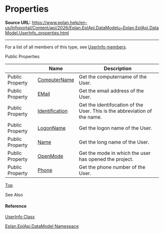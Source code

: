 # Properties

**Source URL:** https://www.eplan.help/en-us/Infoportal/Content/api/2026/Eplan.EplApi.DataModelu~Eplan.EplApi.DataModel.UserInfo_properties.html

---

For a list of all members of this type, see [UserInfo members](Eplan.EplApi.DataModelu~Eplan.EplApi.DataModel.UserInfo_members.html).

Public Properties

|  | Name | Description |
| --- | --- | --- |
| Public Property | [ComputerName](Eplan.EplApi.DataModelu~Eplan.EplApi.DataModel.UserInfo~ComputerName.html) | Get the computername of the User. |
| Public Property | [EMail](Eplan.EplApi.DataModelu~Eplan.EplApi.DataModel.UserInfo~EMail.html) | Get the email address of the User. |
| Public Property | [Identification](Eplan.EplApi.DataModelu~Eplan.EplApi.DataModel.UserInfo~Identification.html) | Get the identifocation of the User. This is the abbreviation of the name. |
| Public Property | [LogonName](Eplan.EplApi.DataModelu~Eplan.EplApi.DataModel.UserInfo~LogonName.html) | Get the logon name of the User. |
| Public Property | [Name](Eplan.EplApi.DataModelu~Eplan.EplApi.DataModel.UserInfo~Name.html) | Get the long name of the User. |
| Public Property | [OpenMode](Eplan.EplApi.DataModelu~Eplan.EplApi.DataModel.UserInfo~OpenMode.html) | Get the mode in which the user has opened the project. |
| Public Property | [Phone](Eplan.EplApi.DataModelu~Eplan.EplApi.DataModel.UserInfo~Phone.html) | Get the phone number of the User. |

[Top](#top)

See Also

#### Reference

[UserInfo Class](Eplan.EplApi.DataModelu~Eplan.EplApi.DataModel.UserInfo.html)
  
[Eplan.EplApi.DataModel Namespace](Eplan.EplApi.DataModelu~Eplan.EplApi.DataModel_namespace.html)